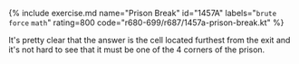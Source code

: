 {% include exercise.md name="Prison Break" id="1457A" labels="`brute force` `math`" rating=800 code="r680-699/r687/1457a-prison-break.kt" %}

It's pretty clear that the answer is the cell located furthest from the exit and it's not hard to see that it must be one of the 4 corners of the prison.
